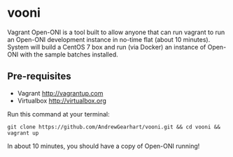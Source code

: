 # vooni
Vagrant Open-ONI is a tool built to allow anyone that can run vagrant to run an Open-ONI development instance in no-time flat (about 10 minutes). System will build a CentOS 7 box and run (via Docker) an instance of Open-ONI with the sample batches installed.

## Pre-requisites
* Vagrant http://vagrantup.com
* Virtualbox http://virtualbox.org

Run this command at your terminal:
```
git clone https://github.com/AndrewGearhart/vooni.git && cd vooni && vagrant up
```
In about 10 minutes, you should have a copy of Open-ONI running!
